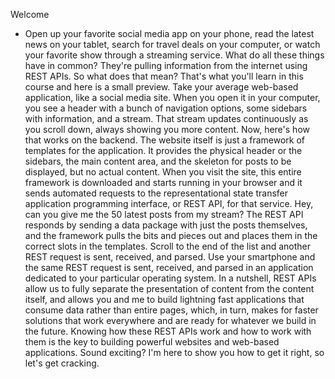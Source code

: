 Welcome
- Open up your favorite social media app on your phone, read the latest news on your tablet, search for travel deals on your computer, or watch your favorite show through a streaming service. What do all these things have in common? They're pulling information from the internet using REST APIs. So what does that mean? That's what you'll learn in this course and here is a small preview. Take your average web-based application, like a social media site. When you open it in your computer, you see a header with a bunch of navigation options, some sidebars with information, and a stream. That stream updates continuously as you scroll down, always showing you more content. Now, here's how that works on the backend. The website itself is just a framework of templates for the application. It provides the physical header or the sidebars, the main content area, and the skeleton for posts to be displayed, but no actual content. When you visit the site, this entire framework is downloaded and starts running in your browser and it sends automated requests to the representational state transfer application programming interface, or REST API, for that service. Hey, can you give me the 50 latest posts from my stream? The REST API responds by sending a data package with just the posts themselves, and the framework pulls the bits and pieces out and places them in the correct slots in the templates. Scroll to the end of the list and another REST request is sent, received, and parsed. Use your smartphone and the same REST request is sent, received, and parsed in an application dedicated to your particular operating system. In a nutshell, REST APIs allow us to fully separate the presentation of content from the content itself, and allows you and me to build lightning fast applications that consume data rather than entire pages, which, in turn, makes for faster solutions that work everywhere and are ready for whatever we build in the future. Knowing how these REST APIs work and how to work with them is the key to building powerful websites and web-based applications. Sound exciting? I'm here to show you how to get it right, so let's get cracking.